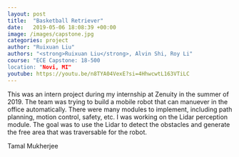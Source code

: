 ```yaml
---
layout: post
title:  "Basketball Retriever"
date:   2019-05-06 18:08:39 +00:00
image: /images/capstone.jpg
categories: project
author: "Ruixuan Liu"
authors: "<strong>Ruixuan Liu</strong>, Alvin Shi, Roy Li"
course: "ECE Capstone: 18-500
location: "Novi, MI"
youtube: https://youtu.be/n8TYA04VexE?si=4HhwcwtL163VTiLC
---
```


This was an intern project during my internship at Zenuity in the summer of 2019. 
The team was trying to build a mobile robot that can manuever in the office automatically. 
There were many modules to implement, including path planning, motion control, safety, etc. 
I was working on the Lidar perception module. 
The goal was to use the Lidar to detect the obstacles and generate the free area that was traversable for the robot.

Tamal Mukherjee